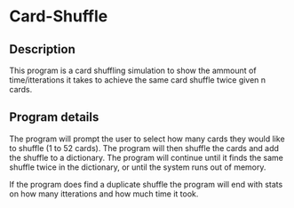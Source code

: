 # Card-Shuffle

## Description 
This program is a card shuffling simulation to show the ammount of time/itterations it takes to achieve the same card shuffle twice given n cards.

## Program details
The program will prompt the user to select how many cards they would like to shuffle (1 to 52 cards).
The program will then shuffle the cards and add the shuffle to a dictionary.
The program will continue until it finds the same shuffle twice in the dictionary,
or until the system runs out of memory.

If the program does find a duplicate shuffle the program will end with stats on how many itterations and how much time it took.

